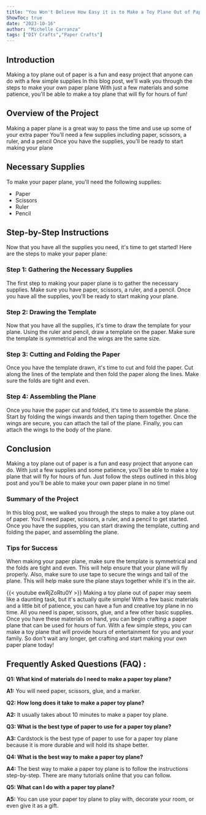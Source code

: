 ```yaml
---
title: "You Won't Believe How Easy it is to Make a Toy Plane Out of Paper!"
ShowToc: true 
date: "2023-10-16"
author: "Michelle Carranza" 
tags: ["DIY Crafts","Paper Crafts"]
---
```

## Introduction
Making a toy plane out of paper is a fun and easy project that anyone can do with a few simple supplies In this blog post, we'll walk you through the steps to make your own paper plane With just a few materials and some patience, you'll be able to make a toy plane that will fly for hours of fun! 

## Overview of the Project
Making a paper plane is a great way to pass the time and use up some of your extra paper You'll need a few supplies including paper, scissors, a ruler, and a pencil Once you have the supplies, you'll be ready to start making your plane 

## Necessary Supplies
To make your paper plane, you'll need the following supplies: 
- Paper 
- Scissors 
- Ruler 
- Pencil 

## Step-by-Step Instructions
Now that you have all the supplies you need, it's time to get started! Here are the steps to make your paper plane: 

### Step 1: Gathering the Necessary Supplies
The first step to making your paper plane is to gather the necessary supplies. Make sure you have paper, scissors, a ruler, and a pencil. Once you have all the supplies, you'll be ready to start making your plane. 

### Step 2: Drawing the Template
Now that you have all the supplies, it's time to draw the template for your plane. Using the ruler and pencil, draw a template on the paper. Make sure the template is symmetrical and the wings are the same size. 

### Step 3: Cutting and Folding the Paper
Once you have the template drawn, it's time to cut and fold the paper. Cut along the lines of the template and then fold the paper along the lines. Make sure the folds are tight and even. 

### Step 4: Assembling the Plane
Once you have the paper cut and folded, it's time to assemble the plane. Start by folding the wings inwards and then taping them together. Once the wings are secure, you can attach the tail of the plane. Finally, you can attach the wings to the body of the plane. 

## Conclusion
Making a toy plane out of paper is a fun and easy project that anyone can do. With just a few supplies and some patience, you'll be able to make a toy plane that will fly for hours of fun. Just follow the steps outlined in this blog post and you'll be able to make your own paper plane in no time! 

### Summary of the Project
In this blog post, we walked you through the steps to make a toy plane out of paper. You'll need paper, scissors, a ruler, and a pencil to get started. Once you have the supplies, you can start drawing the template, cutting and folding the paper, and assembling the plane. 

### Tips for Success
When making your paper plane, make sure the template is symmetrical and the folds are tight and even. This will help ensure that your plane will fly properly. Also, make sure to use tape to secure the wings and tail of the plane. This will help make sure the plane stays together while it's in the air.

{{< youtube ewRjZoRtu0Y >}} 
Making a toy plane out of paper may seem like a daunting task, but it's actually quite simple! With a few basic materials and a little bit of patience, you can have a fun and creative toy plane in no time. All you need is paper, scissors, glue, and a few other basic supplies. Once you have these materials on hand, you can begin crafting a paper plane that can be used for hours of fun. With a few simple steps, you can make a toy plane that will provide hours of entertainment for you and your family. So don't wait any longer, get crafting and start making your own paper plane today!

## Frequently Asked Questions (FAQ) :
**Q1: What kind of materials do I need to make a paper toy plane?**

**A1:** You will need paper, scissors, glue, and a marker.

**Q2: How long does it take to make a paper toy plane?**

**A2:** It usually takes about 10 minutes to make a paper toy plane.

**Q3: What is the best type of paper to use for a paper toy plane?**

**A3:** Cardstock is the best type of paper to use for a paper toy plane because it is more durable and will hold its shape better.

**Q4: What is the best way to make a paper toy plane?**

**A4:** The best way to make a paper toy plane is to follow the instructions step-by-step. There are many tutorials online that you can follow.

**Q5: What can I do with a paper toy plane?**

**A5:** You can use your paper toy plane to play with, decorate your room, or even give it as a gift.



